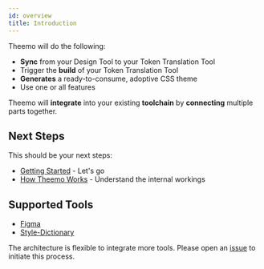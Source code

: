 ```yaml
---
id: overview
title: Introduction
---
```


Theemo will do the following:

- **Sync** from your Design Tool to your Token Translation Tool
- Trigger the **build** of your Token Translation Tool
- **Generates** a ready-to-consume, adoptive CSS theme
- Use one or all features

Theemo will **integrate** into your existing **toolchain** by **connecting**
multiple parts together.

## Next Steps

This should be your next steps:

- [Getting Started](getting-started.md) - Let's go
- [How Theemo Works](how-theemo-works.md) - Understand the internal workings

## Supported Tools

- [Figma](https://figma.com)
- [Style-Dictionary](https://amzn.github.io/style-dictionary)

The architecture is flexible to integrate more tools. Please open an
[issue](https://github.com/gossi/theemo/issues) to initiate this process.
